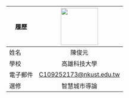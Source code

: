 |      履歷        |<img src="[https://i04piccdn.sogoucdn.com/8bb2be6a767c75a9" width=100 height=100/>|
| ---------------- |:-----------------------------:|
| 姓名             | 陳俊元                  |
| 學校             | 高雄科技大學                  |
| 電子郵件         | C109252173@nkust.edu.tw          |
| 選修             | 智慧城市導論                  |
